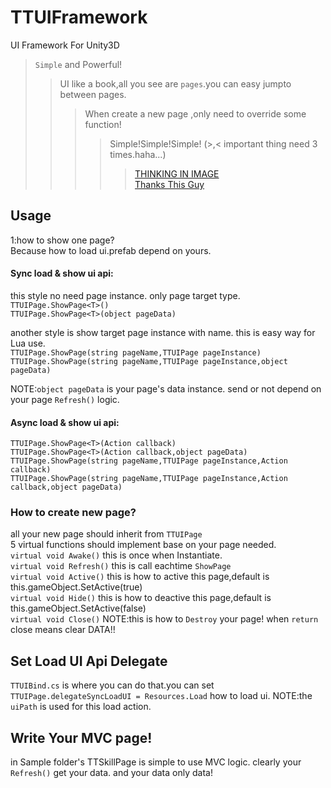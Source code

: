 # TTUIFramework
UI Framework For Unity3D
>`Simple` and Powerful!
>>UI like a book,all you see are `pages`.you can easy jumpto between pages.
>>>When create a new page ,only need to override some function!
>>>>Simple!Simple!Simple! (>,< important thing need 3 times.haha...)
>>>>>[THINKING IN IMAGE](https://www.processon.com/embed/55ee822fe4b0f2eb8914c311)  
>>>>>[Thanks This Guy](https://github.com/MrNerverDie/Unity-UI-Framework)

## Usage
1:how to show one page?  
Because how to load ui.prefab depend on yours.

#### Sync load & show ui api:  
this style no need page instance. only page target type.  
`TTUIPage.ShowPage<T>()`  
`TTUIPage.ShowPage<T>(object pageData)`  

another style is show target page instance with name. this is easy way for Lua use.  
`TTUIPage.ShowPage(string pageName,TTUIPage pageInstance)`  
`TTUIPage.ShowPage(string pageName,TTUIPage pageInstance,object pageData)`  

NOTE:`object pageData` is your page's data instance. send or not depend on your page `Refresh()` logic.  

#### Async load & show ui api:  
`TTUIPage.ShowPage<T>(Action callback)`  
`TTUIPage.ShowPage<T>(Action callback,object pageData)`  
`TTUIPage.ShowPage(string pageName,TTUIPage pageInstance,Action callback)`  
`TTUIPage.ShowPage(string pageName,TTUIPage pageInstance,Action callback,object pageData)`  

### How to create new page?  
all your new page should inherit from `TTUIPage`  
5 virtual functions should implement base on your page needed.  
`virtual void Awake()` this is once when Instantiate.  
`virtual void Refresh()` this is call eachtime `ShowPage`  
`virtual void Active()` this is how to active this page,default is this.gameObject.SetActive(true)  
`virtual void Hide()` this is how to deactive this page,default is this.gameObject.SetActive(false)  
`virtual void Close()` NOTE:this is how to `Destroy` your page! when `return` close means clear DATA!!  

## Set Load UI Api Delegate
`TTUIBind.cs` is where you can do that.you can set `TTUIPage.delegateSyncLoadUI = Resources.Load` how to load ui.
NOTE:the `uiPath` is used for this load action<string>.

## Write Your MVC page!  
in Sample folder's TTSkillPage is simple to use MVC logic. clearly your `Refresh()` get your data. and your data only data! 
